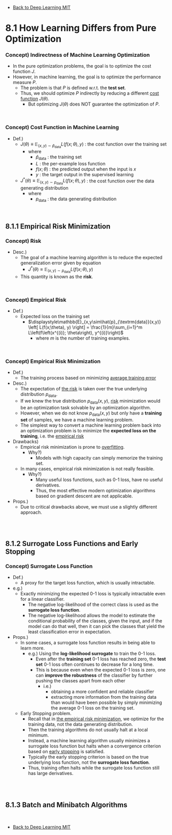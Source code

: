 * [Back to Deep Learning MIT](../../main.md)

# 8.1 How Learning Differs from Pure Optimization

### Concept) Indirectness of Machine Learning Optimization
- In the pure optimization problems, the goal is to optimize the cost function $`J`$.
- However, in machine learning, the goal is to optimize the performance measure $`P`$.
  - The problem is that $`P`$ is defined w.r.t. the **test set**.
  - Thus, we should optimize $`P`$ indirectly by reducing a different [cost function](#concept-cost-function-in-machine-learning) $`J(\theta)`$.
    - But optimizing $`J(\theta)`$ does NOT guarantee the optimization of $`P`$.

<br>

### Concept) Cost Function in Machine Learning
- Def.)
  - $`J(\theta) \equiv \mathbb{E}_{(x,y)\sim\hat{p}_{\textrm{data}}} L(f(x;\theta), y)`$ : the cost function over the training set
    - where
      - $`\hat{p}_{\textrm{data}}`$ : the training set
      - $`L`$ : the per-example loss function
      - $`f(x;\theta)`$ : the predicted output when the input is $`x`$
      - $`y`$ : the target output in the supervised learning
  - $`J^\ast (\theta) \equiv \mathbb{E}_{(x,y)\sim p_{\textrm{data}}} L(f(x;\theta), y)`$ : the cost function over the data generating distribution
    - where
      - $`p_{\textrm{data}}`$ : the data generating distribution

<br>

## 8.1.1 Empirical Risk Minimization
### Concept) Risk
- Desc.)
  - The goal of a machine learning algorithm is to reduce the expected generalization error given by equation 
    - $`J^\ast (\theta) \equiv \mathbb{E}_{(x,y)\sim p_{\textrm{data}}} L(f(x;\theta), y)`$
  - This quantity is known as the **risk**.

<br>

### Concept) Empirical Risk
- Def.)
  - Expected loss on the training set
    - $`\displaystyle\mathbb{E}_{x,y\sim\hat{p}_{\textrm{data}}(x,y)} \left[ L(f(x;\theta), y) \right] = \frac{1}{m}\sum_{i=1}^m L\left(f\left(x^{(i)}; \theta\right), y^{(i)}\right)`$
      - where $`m`$ is the number of training examples.

<br>

### Concept) Empirical Risk Minimization
- Def.)
  - The training process based on minimizing [average training error](#concept-empirical-risk)
- Desc.)
  - The expectation of [the risk](#concept-risk) is taken over the true underlying distribution $`p_{\textrm{data}}`$.
  - If we knew the true distribution $`p_{\textrm{data}}(x,y)`$, [risk](#concept-risk) minimization would be an optimization task solvable by an optimization algorithm.
  - However, when we do not know $`p_{\textrm{data}}(x,y)`$ but only have a **training set** of samples, we have a machine learning problem.
  - The simplest way to convert a machine learning problem back into an optimization problem is to minimize the **expected loss on the training**, i.e. the [empirical risk](#concept-empirical-risk)
- Drawbacks)
  - Empirical risk minimization is prone to [overfitting](../../ch05/02/note.md#concept-underfitting-vs-overfitting).
    - Why?)
      - Models with high capacity can simply memorize the training set.
  - In many cases, empirical risk minimization is not really feasible.
    - Why?)
      - Many useful loss functions, such as 0-1 loss, have no useful derivatives.
      - Thus, the most effective modern optimization algorithms based on gradient descent are not applicable.
- Props.)
  - Due to critical drawbacks above, we must use a slightly different approach.

<br><br>

## 8.1.2 Surrogate Loss Functions and Early Stopping
### Concept) Surrogate Loss Function
- Def.)
  - A proxy for the target loss function, which is usually intractable.
- e.g.)
  - Exactly minimizing the expected 0-1 loss is typically intractable even for a linear classifier.
    - The negative log-likelihood of the correct class is used as the **surrogate loss function**.
    - The negative log-likelihood allows the model to estimate the conditional probability of the classes, given the input, and if the model can do that well, then it can pick the classes that yield the least classification error in expectation.
- Props.)
  - In some cases, a surrogate loss function results in being able to learn more.
    - e.g.) Using the **log-likelihood surrogate** to train the 0-1 loss.
      - Even after the **training set** 0-1 loss has reached zero, the **test set** 0-1 loss often continues to decrease for a long time.
      - This is because even when the expected 0-1 loss is zero, one can **improve the robustness** of the classifier by further pushing the classes apart from each other
        - i.e.)
          - obtaining a more confident and reliable classifier
          - extracting more information from the training data than would have been possible by simply minimizing the average 0-1 loss on the training set.
  - Early Stopping problem.
    - Recall that in [the empirical risk minimization](#concept-empirical-risk-minimization), we optimize for the training data, not the data generating distribution.
    - Then the training algorithms do not usually halt at a local minimum.
    - Instead, a machine learning algorithm usually minimizes a surrogate loss function but halts when a convergence criterion based on [early stopping](../../ch07/08/note.md#78-early-stopping) is satisfied.
    - Typically the early stopping criterion is based on the true underlying loss function, not the **surrogate loss function**.
    - Thus, training often halts while the surrogate loss function still has large derivatives.

<br><br>

## 8.1.3 Batch and Minibatch Algorithms


<br>

* [Back to Deep Learning MIT](../../main.md)